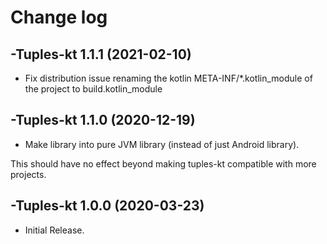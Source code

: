 # Change log

-Tuples-kt 1.1.1 (2021-02-10)
--------------------------------

- Fix distribution issue renaming the kotlin META-INF/*.kotlin_module of the project to build.kotlin_module

-Tuples-kt 1.1.0 (2020-12-19)
--------------------------------

- Make library into pure JVM library (instead of just Android library).

This should have no effect beyond making tuples-kt compatible with more projects.

-Tuples-kt 1.0.0 (2020-03-23)
--------------------------------

- Initial Release.